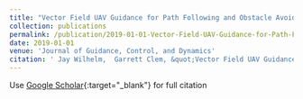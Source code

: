```yaml
---
title: "Vector Field UAV Guidance for Path Following and Obstacle Avoidance with Minimal Deviation"
collection: publications
permalink: /publication/2019-01-01-Vector-Field-UAV-Guidance-for-Path-Following-and-Obstacle-Avoidance-with-Minimal-Deviation
date: 2019-01-01
venue: 'Journal of Guidance, Control, and Dynamics'
citation: ' Jay Wilhelm,  Garrett Clem, &quot;Vector Field UAV Guidance for Path Following and Obstacle Avoidance with Minimal Deviation.&quot; Journal of Guidance, Control, and Dynamics, 2019.'
---
```

Use [Google Scholar](https://scholar.google.com/scholar?q=Vector+Field+UAV+Guidance+for+Path+Following+and+Obstacle+Avoidance+with+Minimal+Deviation){:target="_blank"} for full citation